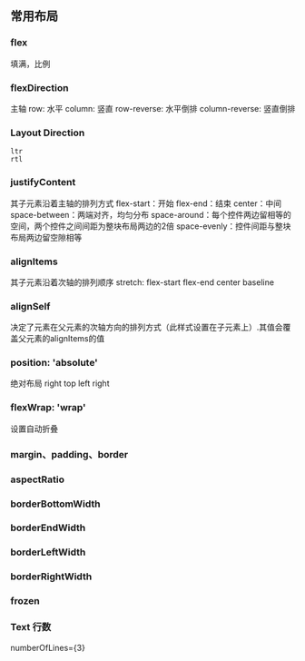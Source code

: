 ## 常用布局

### flex 

填满，比例

### flexDirection

主轴
    row: 水平
    column: 竖直
    row-reverse: 水平倒排
    column-reverse: 竖直倒排

### Layout Direction

    ltr
    rtl

### justifyContent

其子元素沿着主轴的排列方式
    flex-start：开始
    flex-end：结束
    center：中间
    space-between：两端对齐，均匀分布
    space-around：每个控件两边留相等的空间，两个控件之间间距为整块布局两边的2倍
    space-evenly：控件间距与整块布局两边留空隙相等

### alignItems

其子元素沿着次轴的排列顺序
    stretch:
    flex-start
    flex-end
    center
    baseline

### alignSelf

决定了元素在父元素的次轴方向的排列方式（此样式设置在子元素上）.其值会覆盖父元素的alignItems的值

### position: 'absolute'   

绝对布局 right top left right

### flexWrap: 'wrap'

设置自动折叠

### margin、padding、border

### aspectRatio

### borderBottomWidth

### borderEndWidth

### borderLeftWidth

### borderRightWidth


### frozen

### Text 行数

numberOfLines={3}